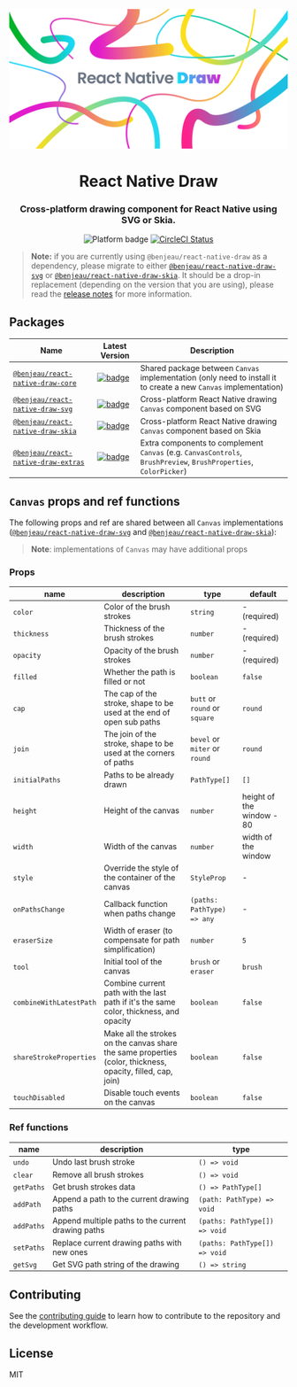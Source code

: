 <div align="center">
  <img src="./assets/header.png"/>

  <h1>React Native Draw</h1>

  <h3>Cross-platform drawing component for React Native using SVG or Skia.</h3>

  ![Platform badge](https://img.shields.io/badge/platform-android%20%7C%20ios%20%7C%20web-blue)
  [![CircleCI Status](https://img.shields.io/circleci/build/gh/BenJeau/react-native-draw)](https://app.circleci.com/pipelines/github/BenJeau/react-native-draw)
</div>

> **Note:** if you are currently using `@benjeau/react-native-draw` as a dependency, please migrate to either [`@benjeau/react-native-draw-svg`](./packages/svg) or [`@benjeau/react-native-draw-skia`](./packages/skia). It should be a drop-in replacement (depending on the version that you are using), please read the [release notes](https://github.com/BenJeau/react-native-draw/releases) for more information.

## Packages

| Name                                                      | Latest Version                                                                                                                              | Description                                                                                                       |
| --------------------------------------------------------- | ------------------------------------------------------------------------------------------------------------------------------------------- | ----------------------------------------------------------------------------------------------------------------- |
| [`@benjeau/react-native-draw-core`](./packages/core)      | [![badge](https://img.shields.io/npm/v/@benjeau/react-native-draw-core)](https://www.npmjs.com/package/@benjeau/react-native-draw-core)     | Shared package between `Canvas` implementation (only need to install it to create a new `Canvas` implementation)  |
| [`@benjeau/react-native-draw-svg`](./packages/svg)        | [![badge](https://img.shields.io/npm/v/@benjeau/react-native-draw-svg)](https://www.npmjs.com/package/@benjeau/react-native-draw-svg)       | Cross-platform React Native drawing `Canvas` component based on SVG                                               |  |
| [`@benjeau/react-native-draw-skia`](./packages/skia)      | [![badge](https://img.shields.io/npm/v/@benjeau/react-native-draw-skia)](https://www.npmjs.com/package/@benjeau/react-native-draw-skia)     | Cross-platform React Native drawing `Canvas` component based on Skia                                              |
| [`@benjeau/react-native-draw-extras`](./packages/extras/) | [![badge](https://img.shields.io/npm/v/@benjeau/react-native-draw-extras)](https://www.npmjs.com/package/@benjeau/react-native-draw-extras) | Extra components to complement `Canvas` (e.g. `CanvasControls`, `BrushPreview`, `BrushProperties`, `ColorPicker`) |

## `Canvas` props and ref functions

The following props and ref are shared between all `Canvas` implementations ([`@benjeau/react-native-draw-svg`](./packages/svg) and [`@benjeau/react-native-draw-skia`](./packages/skia)):

> **Note**: implementations of `Canvas` may have additional props

### Props

| name                    | description                                                                                                 | type                          | default                   |
| ----------------------- | ----------------------------------------------------------------------------------------------------------- | ----------------------------- | ------------------------- |
| `color`                 | Color of the brush strokes                                                                                  | `string`                      | - (required)              |
| `thickness`             | Thickness of the brush strokes                                                                              | `number`                      | - (required)              |
| `opacity`               | Opacity of the brush strokes                                                                                | `number`                      | - (required)              |
| `filled`                | Whether the path is filled or not                                                                           | `boolean`                     | `false`                   |
| `cap`                   | The cap of the stroke, shape to be used at the end of open sub paths                                        | `butt` or `round` or `square` | `round`                   |
| `join`                  | The join of the stroke, shape to be used at the corners of paths                                            | `bevel` or `miter` or `round` | `round`                   |
| `initialPaths`          | Paths to be already drawn                                                                                   | `PathType[]`                  | `[]`                      |
| `height`                | Height of the canvas                                                                                        | `number`                      | height of the window - 80 |
| `width`                 | Width of the canvas                                                                                         | `number`                      | width of the window       |
| `style`                 | Override the style of the container of the canvas                                                           | `StyleProp`                   | -                         |
| `onPathsChange`         | Callback function when paths change                                                                         | `(paths: PathType) => any`    | -                         |
| `eraserSize`            | Width of eraser (to compensate for path simplification)                                                     | `number`                      | `5`                       |
| `tool`                  | Initial tool of the canvas                                                                                  | `brush` or `eraser`           | `brush`                   |
| `combineWithLatestPath` | Combine current path with the last path if it's the same color, thickness, and opacity                      | `boolean`                     | `false`                   |
| `shareStrokeProperties` | Make all the strokes on the canvas share the same properties (color, thickness, opacity, filled, cap, join) | `boolean`                     | `false`                   |
| `touchDisabled`         | Disable touch events on the canvas                                                                          | `boolean`                     | `false`                   |

### Ref functions

| name       | description                                        | type                          |
| ---------- | -------------------------------------------------- | ----------------------------- |
| `undo`     | Undo last brush stroke                             | `() => void`                  |
| `clear`    | Remove all brush strokes                           | `() => void`                  |
| `getPaths` | Get brush strokes data                             | `() => PathType[]`            |
| `addPath`  | Append a path to the current drawing paths         | `(path: PathType) => void`    |
| `addPaths` | Append multiple paths to the current drawing paths | `(paths: PathType[]) => void` |
| `setPaths` | Replace current drawing paths with new ones        | `(paths: PathType[]) => void` |
| `getSvg`   | Get SVG path string of the drawing                 | `() => string`                |

## Contributing

See the [contributing guide](CONTRIBUTING.md) to learn how to contribute to the repository and the development workflow.

## License

MIT
